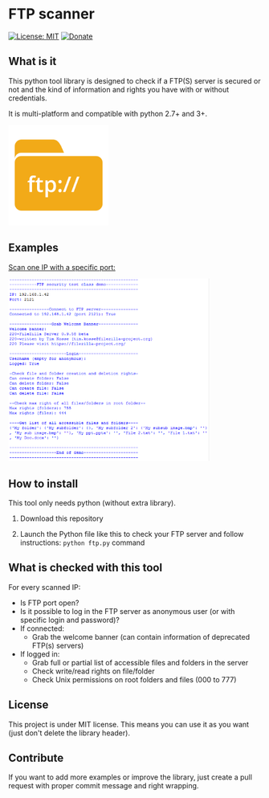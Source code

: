 # FTP scanner
[![License: MIT](https://img.shields.io/badge/License-MIT-brightgreen.svg)](https://github.com/QuentinCG/FTP-Security-Scanner/blob/master/LICENSE.md) [![Donate](https://img.shields.io/badge/Donate-PayPal-blue.svg)](https://paypal.me/QuentinCG)

## What is it

This python tool library is designed to check if a FTP(S) server is secured or not
and the kind of information and rights you have with or without credentials.

It is multi-platform and compatible with python 2.7+ and 3+.

<img src="ftp.png" width="200">

## Examples

<a target="_blank" href="https://github.com/QuentinCG/FTP-Security-Scanner/blob/master/utils/ftp.py">Scan one IP with a specific port:</a>

<img src="example_one_ip.png" width="400">

## How to install

This tool only needs python (without extra library).

1) Download this repository

2) Launch the Python file like this to check your FTP server and follow instructions: `python ftp.py` command

## What is checked with this tool

For every scanned IP:
- Is FTP port open?
- Is it possible to log in the FTP server as anonymous user (or with specific login and password)?
- If connected:
  * Grab the welcome banner (can contain information of deprecated FTP(s) servers)
- If logged in:
  * Grab full or partial list of accessible files and folders in the server
  * Check write/read rights on file/folder
  * Check Unix permissions on root folders and files (000 to 777)

## License

This project is under MIT license. This means you can use it as you want (just don't delete the library header).

## Contribute

If you want to add more examples or improve the library, just create a pull request with proper commit message and right wrapping.
